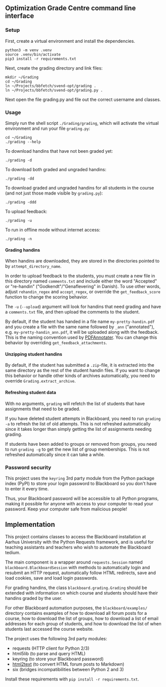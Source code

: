 ## Optimization Grade Centre command line interface

### Setup

First, create a virtual environment and install the dependencies.

```
python3 -m venv .venv
source .venv/bin/activate
pip3 install -r requirements.txt
```

Next, create the grading directory and link files:
```
mkdir ~/Grading
cd ~/Grading
ln ~/Projects/bbfetch/svend-opt/grading .
ln ~/Projects/bbfetch/svend-opt/grading.py .
```
Next open the file grading.py and file out the correct username and classes.

### Usage

Simply run the shell script `./Grading/grading`, which will activate the
virtual environment and run your file `grading.py`:
```
cd ~/Grading
./grading --help
```

To download handins that have not been graded yet:

```
./grading -d
```

To download both graded and ungraded handins:

```
./grading -dd
```

To download graded and ungraded handins for all students in the course
(and not just those made visible by `grading.py`):

```
./grading -ddd
```

To upload feedback:

```
./grading -u
```

To run in offline mode without internet access:

```
./grading -n
```

#### Grading handins

When handins are downloaded, they are stored in the directories
pointed to by `attempt_directory_name`.

In order to upload feedback to the students, you must create a new file in this
directory named `comments.txt` and include either the word "Accepted"
or "re-handin" ("Godkendt"/"Genaflevering" in Danish).
To use other words, adjust `rehandin_regex` and `accept_regex`,
or override the `get_feedback_score` function to change the scoring behavior.

The `-u` (`--upload`) argument will look for handins that need grading
and have a `comments.txt` file, and then upload the comments to the student.

By default, if the student has handed in a file name `my-pretty-handin.pdf`
and you create a file with the same name followed by `_ann` ("annotated"),
e.g. `my-pretty-handin_ann.pdf`, it will be uploaded along with the feedback.
This is the naming convention used by
[PDFAnnotater](https://github.com/Mortal/pdfannotater).
You can change this behavior by overriding `get_feedback_attachments`.

#### Unzipping student handins

By default, if the student has submitted a `.zip`-file, it is extracted
into the same directory as the rest of the student handin files.
If you want to change this behavior or handle other kinds of archives
automatically, you need to override `Grading.extract_archive`.

#### Refreshing student data

With no arguments, `grading` will refetch the list of students that have
assignments that need to be graded.

If you have deleted student attempts in Blackboard,
you need to run `grading -a` to refresh the list of old attempts.
This is not refreshed automatically since it takes longer than
simply getting the list of assignments needing grading.

If students have been added to groups or removed from groups,
you need to run `grading -g` to get the new list of group memberships.
This is not refreshed automatically since it can take a while.


### Password security

This project uses the `keyring` 3rd party module from the Python package index (PyPI)
to store your login password to Blackboard so you don't have to enter it every time.

Thus, your Blackboard password will be accessible to all Python programs,
making it possible for anyone with access to your computer to read your
password. Keep your computer safe from malicious people!

## Implementation

This project contains classes to access
the Blackboard installation at Aarhus University
with the Python Requests framework, and is useful for teaching assistants and
teachers who wish to automate the Blackboard tedium.

The main component is a wrapper around `requests.Session`
named `blackboard.BlackboardSession`
with methods to automatically login and resubmit an HTTP request,
automatically follow HTML redirects,
save and load cookies, save and load login passwords.

For grading handins, the class `blackboard.grading.Grading`
should be extended with information on which course and students
should have their handins graded by the user.

For other Blackboard automation purposes, the `blackboard/examples/` directory
contains examples of how to download all forum posts for a course,
how to download the list of groups,
how to download a list of email addresses for each group of students,
and how to download the list of when students last accessed the course website.

The project uses the following 3rd party modules:

* requests (HTTP client for Python 2/3)
* html5lib (to parse and query HTML)
* keyring (to store your Blackboard password)
* [html2text](https://github.com/Alir3z4/html2text) (to convert HTML forum posts to Markdown)
* six (bridges incompatibilities between Python 2 and 3)

Install these requirements with `pip install -r requirements.txt`.

